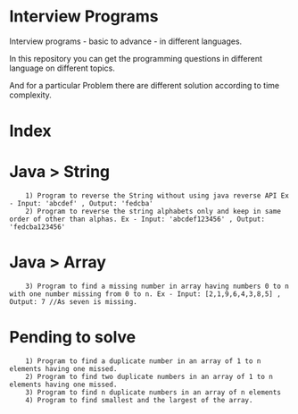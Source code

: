 # Interview Programs
Interview programs - basic to advance - in different languages.

In this repository you can get the programming questions in different language on different topics.

And for a particular Problem there are different solution according to time complexity.

# Index

# Java > String
        1) Program to reverse the String without using java reverse API Ex - Input: 'abcdef' , Output: 'fedcba'
        2) Program to reverse the string alphabets only and keep in same order of other than alphas. Ex - Input: 'abcdef123456' , Output: 'fedcba123456'
# Java > Array
        3) Program to find a missing number in array having numbers 0 to n with one number missing from 0 to n. Ex - Input: [2,1,9,6,4,3,8,5] , Output: 7 //As seven is missing.
 
# Pending to solve
        1) Program to find a duplicate number in an array of 1 to n elements having one missed.
        2) Program to find two duplicate numbers in an array of 1 to n elements having one missed.
        3) Program to find n duplicate numbers in an array of n elements
        4) Program to find smallest and the largest of the array.
      
